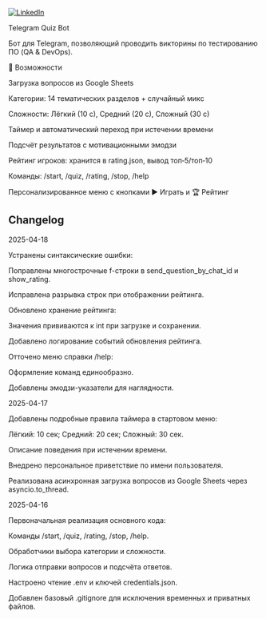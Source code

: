 [![LinkedIn](https://img.shields.io/badge/LinkedIn-blue?style=flat&logo=linkedin&logoColor=white)](https://lv.linkedin.com/in/aleksandrs-b-69ba5135a)


Telegram Quiz Bot

Бот для Telegram, позволяющий проводить викторины по тестированию ПО (QA & DevOps).

🚀 Возможности

Загрузка вопросов из Google Sheets

Категории: 14 тематических разделов + случайный микс

Сложности: Лёгкий (10 с), Средний (20 с), Сложный (30 с)

Таймер и автоматический переход при истечении времени

Подсчёт результатов с мотивационными эмодзи

Рейтинг игроков: хранится в rating.json, вывод топ‑5/топ‑10

Команды: /start, /quiz, /rating, /stop, /help

Персонализированное меню с кнопками ▶️ Играть и 🏆 Рейтинг


## Changelog

2025-04-18

Устранены синтаксические ошибки:

Поправлены многострочные f-строки в send_question_by_chat_id и show_rating.

Исправлена разрывка строк при отображении рейтинга.

Обновлено хранение рейтинга:

Значения прививаются к int при загрузке и сохранении.

Добавлено логирование событий обновления рейтинга.

Отточено меню справки /help:

Оформление команд единообразно.

Добавлены эмодзи-указатели для наглядности.

2025-04-17

Добавлены подробные правила таймера в стартовом меню:

Лёгкий: 10 сек; Средний: 20 сек; Сложный: 30 сек.

Описание поведения при истечении времени.

Внедрено персональное приветствие по имени пользователя.

Реализована асинхронная загрузка вопросов из Google Sheets через asyncio.to_thread.

2025-04-16

Первоначальная реализация основного кода:

Команды /start, /quiz, /rating, /stop, /help.

Обработчики выбора категории и сложности.

Логика отправки вопросов и подсчёта ответов.

Настроено чтение .env и ключей credentials.json.

Добавлен базовый .gitignore для исключения временных и приватных файлов.
